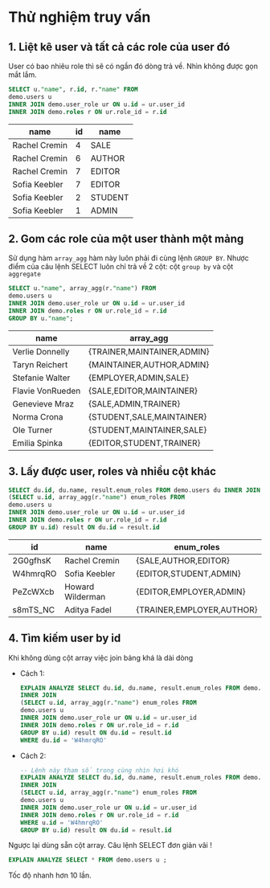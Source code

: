 # Thử nghiệm truy vấn

## 1. Liệt kê user và tất cả các role của user đó
User có bao nhiêu role thì sẽ có ngần đó dòng trả về. Nhìn không được gọn mắt lắm.

```sql
SELECT u."name", r.id, r."name" FROM 
demo.users u 
INNER JOIN demo.user_role ur ON u.id = ur.user_id 
INNER JOIN demo.roles r ON ur.role_id = r.id
```
|name|id|name|
|----|--|----|
|Rachel Cremin|4|SALE|
|Rachel Cremin|6|AUTHOR|
|Rachel Cremin|7|EDITOR|
|Sofia Keebler|7|EDITOR|
|Sofia Keebler|2|STUDENT|
|Sofia Keebler|1|ADMIN|


## 2. Gom các role của một user thành một mảng
Sử dụng hàm `array_agg` hàm này luôn phải đi cùng lệnh `GROUP BY`.
Nhược điểm của câu lệnh SELECT luôn chỉ trả về 2 cột: cột `group by` và cột `aggregate`
```sql
SELECT u."name", array_agg(r."name") FROM 
demo.users u 
INNER JOIN demo.user_role ur ON u.id = ur.user_id 
INNER JOIN demo.roles r ON ur.role_id = r.id
GROUP BY u."name";
```
|name|array_agg|
|----|---------|
|Verlie Donnelly|{TRAINER,MAINTAINER,ADMIN}|
|Taryn Reichert|{MAINTAINER,AUTHOR,ADMIN}|
|Stefanie Walter|{EMPLOYER,ADMIN,SALE}|
|Flavie VonRueden|{SALE,EDITOR,MAINTAINER}|
|Genevieve Mraz|{SALE,ADMIN,TRAINER}|
|Norma Crona|{STUDENT,SALE,MAINTAINER}|
|Ole Turner|{STUDENT,MAINTAINER,SALE}|
|Emilia Spinka|{EDITOR,STUDENT,TRAINER}|


## 3. Lấy được user, roles và nhiều cột khác

```sql
SELECT du.id, du.name, result.enum_roles FROM demo.users du INNER JOIN
(SELECT u.id, array_agg(r."name") enum_roles FROM 
demo.users u 
INNER JOIN demo.user_role ur ON u.id = ur.user_id 
INNER JOIN demo.roles r ON ur.role_id = r.id
GROUP BY u.id) result ON du.id = result.id
```

|id|name|enum_roles|
|--|----|----------|
|2G0gfhsK|Rachel Cremin|{SALE,AUTHOR,EDITOR}|
|W4hmrqRO|Sofia Keebler|{EDITOR,STUDENT,ADMIN}|
|PeZcWXcb|Howard Wilderman|{EDITOR,EMPLOYER,ADMIN}|
|s8mTS_NC|Aditya Fadel|{TRAINER,EMPLOYER,AUTHOR}|

## 4. Tìm kiếm user by id
Khi không dùng cột array việc join bảng khá là dài dòng
- Cách 1:
  ```sql
  EXPLAIN ANALYZE SELECT du.id, du.name, result.enum_roles FROM demo.users du 
  INNER JOIN
  (SELECT u.id, array_agg(r."name") enum_roles FROM 
  demo.users u 
  INNER JOIN demo.user_role ur ON u.id = ur.user_id 
  INNER JOIN demo.roles r ON ur.role_id = r.id
  GROUP BY u.id) result ON du.id = result.id
  WHERE du.id = 'W4hmrqRO'
  ```
- Cách 2:
  ```sql
  -- Lệnh này tham số trong cùng nhìn hơi khó
  EXPLAIN ANALYZE SELECT du.id, du.name, result.enum_roles FROM demo.users du 
  INNER JOIN
  (SELECT u.id, array_agg(r."name") enum_roles FROM 
  demo.users u 
  INNER JOIN demo.user_role ur ON u.id = ur.user_id 
  INNER JOIN demo.roles r ON ur.role_id = r.id
  WHERE u.id = 'W4hmrqRO'
  GROUP BY u.id) result ON du.id = result.id
  ```


Ngược lại dùng sẵn cột array. Câu lệnh SELECT đơn giản vãi !
```sql
EXPLAIN ANALYZE SELECT * FROM demo.users u ;
```
Tốc độ nhanh hơn 10 lần.